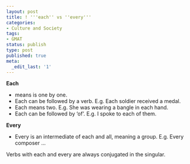 ```yaml
---
layout: post
title: ! '''each'' vs ''every'''
categories:
- Culture and Society
tags:
- GMAT
status: publish
type: post
published: true
meta:
  _edit_last: '1'
---
```

<strong>Each</strong>
<ul>
	<li>means is one by one. </li>
	<li>Each can be followed by a verb. E.g. Each soldier received a medal.</li>
	<li>Each means two. E.g. She was wearing a bangle in each hand.</li>
	<li>Each can be followed by ‘of’. E.g. I spoke to each of them.</li>
</ul>
<div><strong>Every</strong></div>
<div>
<ul>
	<li>Every is an intermediate of each and all, meaning a group. E.g. Every composer ...</li>
</ul>
</div>
<div>Verbs with each and every are always conjugated in the singular.</div>
